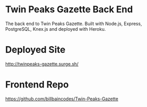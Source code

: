 # Twin Peaks Gazette Back End
The back end to Twin Peaks Gazette. Built with Node.js, Express, PostgreSQL, Knex.js and deployed with Heroku.

# Deployed Site
http://twinpeaks-gazette.surge.sh/

# Frontend Repo
https://github.com/billbaincodes/Twin-Peaks-Gazette
